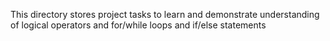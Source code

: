 This directory stores project tasks to learn
and demonstrate understanding of logical operators
and for/while loops and if/else statements